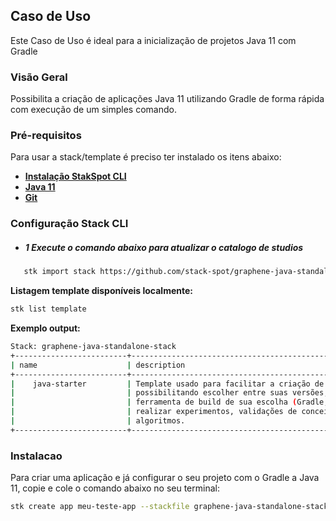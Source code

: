 ## **Caso de Uso**
Este Caso de Uso é ideal para a inicialização de projetos Java 11 com Gradle

### **Visão Geral**
Possibilita a criação de aplicações Java 11 utilizando Gradle de forma rápida com execução de um simples comando.

### **Pré-requisitos**
Para usar a stack/template é preciso ter instalado os itens abaixo:

- [**Instalação StakSpot CLI**](https://docs.stackspot.com/latest/os-cli/installation/)
- [**Java 11**](https://openjdk.org/)
- [**Git**](https://git-scm.com/)

### Configuração Stack CLI
- ##### 1 Execute o comando abaixo para atualizar o catalogo de studios
 ```bash
    stk import stack https://github.com/stack-spot/graphene-java-standalone-stack
 ```
**Listagem template disponíveis localmente:**
```bash
stk list template
```
**Exemplo output:**
```bash
Stack: graphene-java-standalone-stack
+-------------------------+-----------------------------------------------------------+------------------+-----------------+
| name                    | description                                                | types            | version(latest) |
+-------------------------+------------------------------------------------------------+------------------+-----------------+
|    java-starter         | Template usado para facilitar a criação de projetos Java,  | ['app-template'] | no release      |
|                         | possibilitando escolher entre suas versões, bem como  a    |                  |                 |
|                         | ferramenta de build de sua escolha (Gradle, Maven),        |                  |                 |
|                         | realizar experimentos, validações de conceitos, testes e   |                  |                 |
|                         | algoritmos.                                                |                  |                 |
+-------------------------+-----------------------------------------------------------+------------------+------------------+
```

### Instalacao
Para criar uma aplicação e já configurar o seu projeto com o Gradle a Java 11, copie e cole o comando abaixo no seu terminal:

```bash
stk create app meu-teste-app --stackfile graphene-java-standalone-stack/gradle-java-11
```
